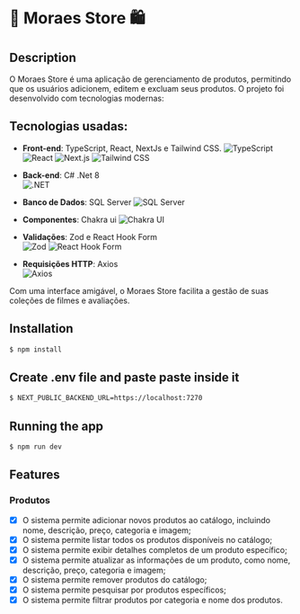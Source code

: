 <p align="center">
  <h1>🏬 Moraes Store 🛍️</h1>
</p>

## Description

O Moraes Store é uma aplicação de gerenciamento de produtos, permitindo que os usuários adicionem, editem e excluam seus produtos. O projeto foi desenvolvido com tecnologias modernas:

## Tecnologias usadas:
- **Front-end**: TypeScript, React, NextJs e Tailwind CSS.
  <img src="https://img.shields.io/badge/TypeScript-007ACC?style=flat-square&logo=typescript&logoColor=white" alt="TypeScript" />
  <img src="https://img.shields.io/badge/React-61DAFB?style=flat-square&logo=react&logoColor=black" alt="React" />
  <img src="https://img.shields.io/badge/Next.js-000000?style=flat-square&logo=next.js&logoColor=white" alt="Next.js" />
  <img src="https://img.shields.io/badge/TailwindCSS-38B2AC?style=flat-square&logo=tailwind-css&logoColor=white" alt="Tailwind CSS" />

- **Back-end**: C# .Net 8  
  <img src="https://img.shields.io/badge/.NET-512BD4?style=flat-square&logo=dotnet&logoColor=white" alt=".NET" />

- **Banco de Dados**: SQL Server 
  <img src="https://img.shields.io/badge/SQL%20Server-CC2927?style=flat-square&logo=microsoft-sql-server&logoColor=white" alt="SQL Server" />

- **Componentes**: Chakra ui
  <img src="https://img.shields.io/badge/Chakra%20UI-319795?style=flat-square&logo=chakraui&logoColor=white" alt="Chakra UI" />

- **Validações**: Zod e React Hook Form  
  <img src="https://img.shields.io/badge/Zod-2F8F4F?style=flat-square&logo=zod&logoColor=white" alt="Zod" />
  <img src="https://img.shields.io/badge/React%20Hook%20Form-EC5990?style=flat-square&logo=react-hook-form&logoColor=white" alt="React Hook Form" />

- **Requisições HTTP**: Axios  
  <img src="https://img.shields.io/badge/Axios-5A29E4?style=flat-square&logo=axios&logoColor=white" alt="Axios" />

Com uma interface amigável, o Moraes Store facilita a gestão de suas coleções de filmes e avaliações.

## Installation

```bash
$ npm install
```

## Create .env file and paste paste inside it

```bash
$ NEXT_PUBLIC_BACKEND_URL=https://localhost:7270
```

## Running the app

```bash
$ npm run dev
```

## Features

### Produtos

- [x] O sistema permite adicionar novos produtos ao catálogo, incluindo nome, descrição, preço, categoria e imagem;
- [x] O sistema permite listar todos os produtos disponíveis no catálogo;
- [x] O sistema permite exibir detalhes completos de um produto específico;
- [x] O sistema permite atualizar as informações de um produto, como nome, descrição, preço, categoria e imagem;
- [x] O sistema permite remover produtos do catálogo;
- [x] O sistema permite pesquisar por produtos específicos;
- [x] O sistema permite filtrar produtos por categoria e nome dos produtos.

